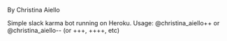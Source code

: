 By Christina Aiello

Simple slack karma bot running on Heroku.
Usage: @christina_aiello++ or @christina_aiello-- (or +++, ++++, etc)


